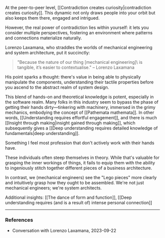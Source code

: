 At the peer-to-peer level, [[Contradiction creates curiosity|contradiction creates curiosity]]. This dynamic not only draws people into your orbit but also keeps them there, engaged and intrigued.

However, the real power of contradiction lies within yourself: it lets you consider multiple perspectives, fostering an environment where patterns and connections materialize naturally.

Lorenzo Laxamana, who straddles the worlds of mechanical engineering and system architecture, put it succinctly:

> "Because the nature of our thing \[mechanical engineering]\ is tangible, it’s easier to contextualise." – Lorenzo Laxamana

His point sparks a thought: there's value in being able to physically manipulate the components, understanding their tactile properties before you ascend to the abstract realm of system design.

This blend of hands-on and theoretical knowledge is potent, especially in the software realm. Many folks in this industry seem to bypass the phase of getting their hands dirty—tinkering with machinery, immersed in the grimy mechanics, embodying the concept of [[Pathemata mathemata]]. In other words, [[Understanding requires effortful engagement]], and there is much [[Insight through making|insight gained through making]], which subsequently gives a [[Deep understanding requires detailed knowledge of fundamentals|deep understanding]]. 

Something I feel most profession that don't actively work with their hands have.

These individuals often steep themselves in theory. While that's valuable for grasping the inner workings of things, it fails to equip them with the ability to ingeniously stitch together different pieces of a business architecture.

In contrast, we (mechanical engineers) see the "Lego pieces" more clearly and intuitively grasp how they ought to be assembled. We're not just mechanical engineers; we're system architects.

Additional insights: [[The dance of form and function]], [[Deep understanding requires (and is a result of) intense personal connection]]

---

### References

- Conversation with Lorenzo Laxamana, 2023-09-22